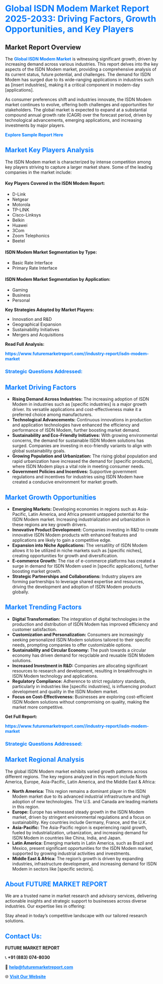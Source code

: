 <h1 style="color: #007BFF;">Global ISDN Modem Market Report 2025-2033: Driving Factors, Growth Opportunities, and Key Players</h1>

<section id="overview">
<h2>Market Report Overview</h2>
<p>The <a href="https://www.futuremarketreport.com//industry-report/isdn-modem-market" style="color: #007BFF; text-decoration: none;"><strong>Global ISDN Modem Market</strong></a> is witnessing significant growth, driven by increasing demand across various industries. This report delves into the key aspects of the ISDN Modem market, providing a comprehensive analysis of its current status, future potential, and challenges. The demand for ISDN Modem has surged due to its wide-ranging applications in industries such as [insert industries], making it a critical component in modern-day [applications].</p>
<p>As consumer preferences shift and industries innovate, the ISDN Modem market continues to evolve, offering both challenges and opportunities for stakeholders. The global market is expected to expand at a substantial compound annual growth rate (CAGR) over the forecast period, driven by technological advancements, emerging applications, and increasing investments by major players.</p>
</section>

<section id="overview">
<p><a href="https://www.futuremarketreport.com//request-sample/reportId=57426" style="color: #007BFF; text-decoration: none;"><strong>Explore Sample Report Here</strong></a></p>
</section>

<section id="key-players">
<h2 style="color: #007BFF;">Market Key Players Analysis</h2>
<p>The ISDN Modem market is characterized by intense competition among key players striving to capture a larger market share. Some of the leading companies in the market include:</p>
<h4>Key Players Covered in the ISDN Modem Report:</h4>
<ul><li>D-Link</li><li>Netgear</li><li>Motorola</li><li>TP-LINK</li><li>Cisco-Linksys</li><li>Belkin</li><li>Huawei</li><li>3Com</li><li>Zoom Telephonics</li><li>Beetel</li></ul>
<h4>ISDN Modem Market Segmentation by Type:</h4>
<ul><li>Basic Rate Interface</li><li>Primary Rate Interface</li></ul>

<h4>ISDN Modem Market Segmentation by Application:</h4>
<ul><li>Gaming</li><li>Business</li><li>Personal</li></ul>
<p><strong>Key Strategies Adopted by Market Players:</strong></p>
<ul>
<li>Innovation and R&D</li>
<li>Geographical Expansion</li>
<li>Sustainability Initiatives</li>
<li>Mergers and Acquisitions</li>
</ul>
</section>

<section>
<p><strong>Read Full Analysis: </strong></p><a href="https://www.futuremarketreport.com//industry-report/isdn-modem-market" style="color: #007BFF; text-decoration: none;"><strong>https://www.futuremarketreport.com//industry-report/isdn-modem-market</strong></a>
<h3 style="color: #007BFF;">Strategic Questions Addressed:</h3>
</section>

<section id="driving-factors">
<h2 style="color: #007BFF;">Market Driving Factors</h2>
<ul>
<li><strong>Rising Demand Across Industries:</strong> The increasing adoption of ISDN Modem in industries such as [specific industries] is a major growth driver. Its versatile applications and cost-effectiveness make it a preferred choice among manufacturers.</li>
<li><strong>Technological Advancements:</strong> Continuous innovations in production and application technologies have enhanced the efficiency and performance of ISDN Modem, further boosting market demand.</li>
<li><strong>Sustainability and Eco-Friendly Initiatives:</strong> With growing environmental concerns, the demand for sustainable ISDN Modem solutions has surged. Companies are investing in eco-friendly variants to align with global sustainability goals.</li>
<li><strong>Growing Population and Urbanization:</strong> The rising global population and rapid urbanization have increased the demand for [specific products], where ISDN Modem plays a vital role in meeting consumer needs.</li>
<li><strong>Government Policies and Incentives:</strong> Supportive government regulations and incentives for industries using ISDN Modem have created a conducive environment for market growth.</li>
</ul>
</section>

<section id="growth-opportunities">
<h2 style="color: #007BFF;">Market Growth Opportunities</h2>
<ul>
<li><strong>Emerging Markets:</strong> Developing economies in regions such as Asia-Pacific, Latin America, and Africa present untapped potential for the ISDN Modem market. Increasing industrialization and urbanization in these regions are key growth drivers.</li>
<li><strong>Innovative Product Development:</strong> Companies investing in R&D to create innovative ISDN Modem products with enhanced features and applications are likely to gain a competitive edge.</li>
<li><strong>Expansion into Niche Applications:</strong> The versatility of ISDN Modem allows it to be utilized in niche markets such as [specific niches], creating opportunities for growth and diversification.</li>
<li><strong>E-commerce Growth:</strong> The rise of e-commerce platforms has created a surge in demand for ISDN Modem used in [specific applications], further boosting market growth.</li>
<li><strong>Strategic Partnerships and Collaborations:</strong> Industry players are forming partnerships to leverage shared expertise and resources, driving the development and adoption of ISDN Modem products globally.</li>
</ul>
</section>

<section id="trending-factors">
<h2 style="color: #007BFF;">Market Trending Factors</h2>
<ul>
<li><strong>Digital Transformation:</strong> The integration of digital technologies in the production and distribution of ISDN Modem has improved efficiency and customer satisfaction.</li>
<li><strong>Customization and Personalization:</strong> Consumers are increasingly seeking personalized ISDN Modem solutions tailored to their specific needs, prompting companies to offer customizable options.</li>
<li><strong>Sustainability and Circular Economy:</strong> The push towards a circular economy has driven demand for recyclable and reusable ISDN Modem solutions.</li>
<li><strong>Increased Investment in R&D:</strong> Companies are allocating significant resources to research and development, resulting in breakthroughs in ISDN Modem technology and applications.</li>
<li><strong>Regulatory Compliance:</strong> Adherence to strict regulatory standards, particularly in industries like [specific industries], is influencing product development and quality in the ISDN Modem market.</li>
<li><strong>Focus on Cost-Effectiveness:</strong> Businesses are exploring cost-efficient ISDN Modem solutions without compromising on quality, making the market more competitive.</li>
</ul>
</section>

<section>
<p><strong>Get Full Report: </strong></p><a href="https://www.futuremarketreport.com//industry-report/isdn-modem-market" style="color: #007BFF; text-decoration: none;"><strong>https://www.futuremarketreport.com//industry-report/isdn-modem-market</strong></a>
<h3 style="color: #007BFF;">Strategic Questions Addressed:</h3>
</section>


<section id="regional-analysis">
<h2 style="color: #007BFF;">Market Regional Analysis</h2>
<p>The global ISDN Modem market exhibits varied growth patterns across different regions. The key regions analyzed in this report include North America, Europe, Asia-Pacific, Latin America, and the Middle East & Africa:</p>
<ul>
<li><strong>North America:</strong> This region remains a dominant player in the ISDN Modem market due to its advanced industrial infrastructure and high adoption of new technologies. The U.S. and Canada are leading markets in this region.</li>
<li><strong>Europe:</strong> Europe has witnessed steady growth in the ISDN Modem market, driven by stringent environmental regulations and a focus on sustainability. Key countries include Germany, France, and the U.K.</li>
<li><strong>Asia-Pacific:</strong> The Asia-Pacific region is experiencing rapid growth, fueled by industrialization, urbanization, and increasing demand for ISDN Modem in countries like China, India, and Japan.</li>
<li><strong>Latin America:</strong> Emerging markets in Latin America, such as Brazil and Mexico, present significant opportunities for the ISDN Modem market, supported by growing industrial activities and investments.</li>
<li><strong>Middle East & Africa:</strong> The region’s growth is driven by expanding industries, infrastructure development, and increasing demand for ISDN Modem in sectors like [specific sectors].</li>
</ul>
</section>

<footer>
<h2 style="color: #007BFF;">About FUTURE MARKET REPORT</h2>
<p>We are a trusted name in market research and advisory services, delivering actionable insights and strategic support to businesses across diverse industries. Our expertise lies in offering:</p>

<p>Stay ahead in today’s competitive landscape with our tailored research solutions.</p>

<h2 style="color: #007BFF;">Contact Us:</h2>
<p><strong>FUTURE MARKET REPORT</strong></p>
<p>📞 <strong>+91 (883) 074-8030</strong></p>
<p>📧 <strong><a href="mailto:help@futuremarketreport.com" style="color: #007BFF;">help@futuremarketreport.com</a></strong></p>
<p>🌐 <strong><a href="https://www.futuremarketreport.com/" style="color: #007BFF;">Visit Our Website</a></strong></p>
</footer>